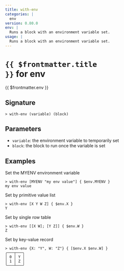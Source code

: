 ```yaml
---
title: with-env
categories: |
  env
version: 0.80.0
env: |
  Runs a block with an environment variable set.
usage: |
  Runs a block with an environment variable set.
---
```


# <code>{{ $frontmatter.title }}</code> for env

<div class='command-title'>{{ $frontmatter.env }}</div>

## Signature

```> with-env (variable) (block)```

## Parameters

 -  `variable`: the environment variable to temporarily set
 -  `block`: the block to run once the variable is set

## Examples

Set the MYENV environment variable
```shell
> with-env [MYENV "my env value"] { $env.MYENV }
my env value
```

Set by primitive value list
```shell
> with-env [X Y W Z] { $env.X }
Y
```

Set by single row table
```shell
> with-env [[X W]; [Y Z]] { $env.W }
Z
```

Set by key-value record
```shell
> with-env {X: "Y", W: "Z"} { [$env.X $env.W] }
╭───┬───╮
│ 0 │ Y │
│ 1 │ Z │
╰───┴───╯

```
